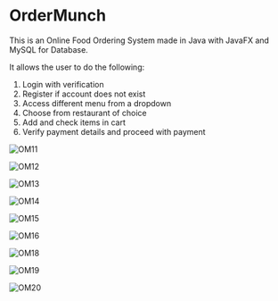 # OrderMunch
 
This is an Online Food Ordering System made in Java with JavaFX and MySQL for Database.

It allows the user to do the following:
 1. Login with verification
 2. Register if account does not exist
 3. Access different menu from a dropdown
 4. Choose from restaurant of choice
 5. Add and check items in cart
 6. Verify payment details and proceed with payment


![OM11](https://github.com/Harishvjk/OrderMunch/assets/114302678/6f85a9a5-3c76-44b8-b2d4-1f35d9d7fbc9)


![OM12](https://github.com/Harishvjk/OrderMunch/assets/114302678/3cf1fe28-177a-497c-81dc-a5ef65557e74)


![OM13](https://github.com/Harishvjk/OrderMunch/assets/114302678/90fad11d-c232-41fc-b071-15ec038e3edd)


![OM14](https://github.com/Harishvjk/OrderMunch/assets/114302678/3cbc7ba1-b9be-4150-925d-ed89aadcedfd)


![OM15](https://github.com/Harishvjk/OrderMunch/assets/114302678/fc05c058-529e-4668-89c9-56203e18505a)


![OM16](https://github.com/Harishvjk/OrderMunch/assets/114302678/f7c62c39-186f-41fe-b738-5b49bda8a8aa)



![OM18](https://github.com/Harishvjk/OrderMunch/assets/114302678/c8b33cf1-547b-440a-89d7-9c59da975916)


![OM19](https://github.com/Harishvjk/OrderMunch/assets/114302678/3a118519-01d8-4270-b30a-c38306ff7076)


![OM20](https://github.com/Harishvjk/OrderMunch/assets/114302678/2bbd6bcb-41f0-4005-93e5-b8bb89b2d430)
